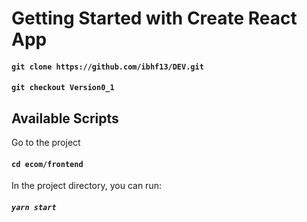 # Getting Started with Create React App

#### `git clone https://github.com/ibhf13/DEV.git`

#### `git checkout Version0_1`

## Available Scripts

Go to the project

#### `cd ecom/frontend`

In the project directory, you can run:

##### `yarn start`
